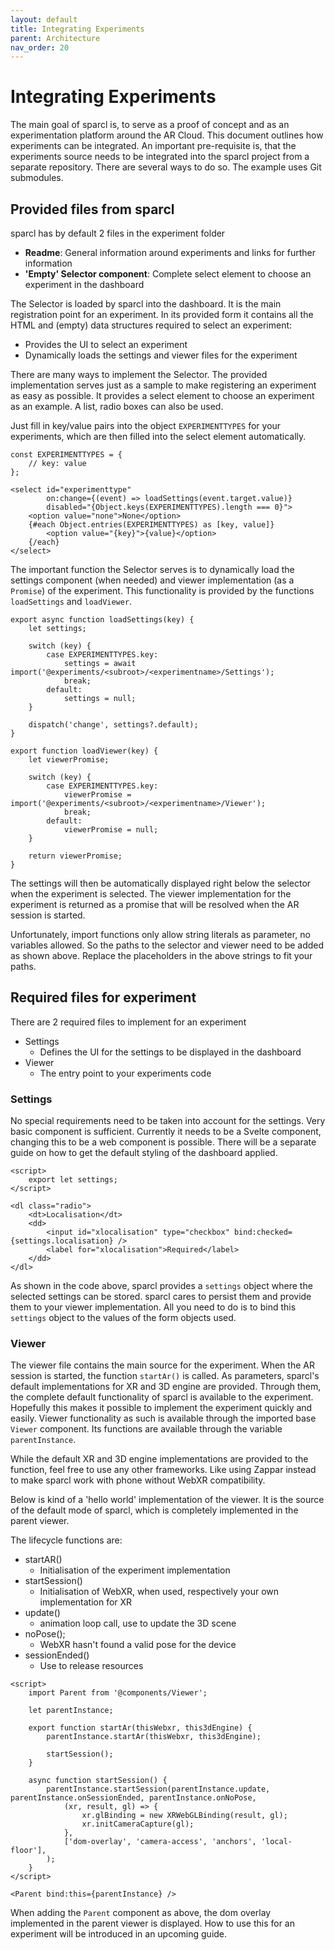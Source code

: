 ```yaml
---
layout: default
title: Integrating Experiments
parent: Architecture
nav_order: 20
---
```


# Integrating Experiments

The main goal of sparcl is, to serve as a proof of concept and as an experimentation platform around the AR Cloud. This document outlines how experiments can be integrated. An important pre-requisite is, that the experiments source needs to be integrated into the sparcl project from a separate repository. There are several ways to do so. The example uses Git submodules.


## Provided files from sparcl
sparcl has by default 2 files in the experiment folder

- **Readme**: General information around experiments and links for further information
- **'Empty' Selector component**: Complete select element to choose an experiment in the dashboard

The Selector is loaded by sparcl into the dashboard. It is the main registration point for an experiment. In its provided form it contains all the HTML and (empty) data structures required to select an experiment:
- Provides the UI to select an experiment
- Dynamically loads the settings and viewer files for the experiment

There are many ways to implement the Selector. The provided implementation serves just as a sample to make registering an experiment as easy as possible. It provides a select element to choose an experiment as an example. A list, radio boxes can also be used. 

Just fill in key/value pairs into the object `EXPERIMENTTYPES` for your experiments, which are then filled into the select element automatically.

```svelte
const EXPERIMENTTYPES = {
    // key: value
};

<select id="experimenttype"
        on:change={(event) => loadSettings(event.target.value)}
        disabled="{Object.keys(EXPERIMENTTYPES).length === 0}">
    <option value="none">None</option>
    {#each Object.entries(EXPERIMENTTYPES) as [key, value]}
        <option value="{key}">{value}</option>
    {/each}
</select>

```

The important function the Selector serves is to dynamically load the settings component (when needed) and viewer implementation (as a ```Promise```) of the experiment. This functionality is provided by the functions `loadSettings` and `loadViewer`. 

```svelte
export async function loadSettings(key) {
    let settings;

    switch (key) {
        case EXPERIMENTTYPES.key:
            settings = await import('@experiments/<subroot>/<experimentname>/Settings');
            break;
        default:
            settings = null;
    }

    dispatch('change', settings?.default);
}

export function loadViewer(key) {
    let viewerPromise;

    switch (key) {
        case EXPERIMENTTYPES.key:
            viewerPromise = import('@experiments/<subroot>/<experimentname>/Viewer');
            break;
        default:
            viewerPromise = null;
    }

    return viewerPromise;
}
```

The settings will then be automatically displayed right below the selector when the experiment is selected. The viewer implementation for the experiment is returned as a promise that will be resolved when the AR session is started.

Unfortunately, import functions only allow string literals as parameter, no variables allowed. So the paths to the selector and viewer need to be added as shown above. Replace the placeholders in the above strings to fit your paths.


## Required files for experiment
There are 2 required files to implement for an experiment

- Settings
  - Defines the UI for the settings to be displayed in the dashboard
- Viewer
  - The entry point to your experiments code

### Settings
No special requirements need to be taken into account for the settings. Very basic component is sufficient. Currently it needs to be a Svelte component, changing this to be a web component is possible. There will be a separate guide on how to get the default styling of the dashboard applied.

```svelte
<script>
    export let settings;
</script>

<dl class="radio">
    <dt>Localisation</dt>
    <dd>
        <input id="xlocalisation" type="checkbox" bind:checked={settings.localisation} />
        <label for="xlocalisation">Required</label>
    </dd>
</dl>
```

As shown in the code above, sparcl provides a `settings` object where the selected settings can be stored. sparcl cares to persist them and provide them to your viewer implementation. All you need to do is to bind this `settings` object to the values of the form objects used.

### Viewer

The viewer file contains the main source for the experiment. When the AR session is started, the function `startAr()` is called. As parameters, sparcl's default implementations for XR and 3D engine are provided. Through them, the complete default functionality of sparcl is available to the experiment. Hopefully this makes it possible to implement the experiment quickly and easily. Viewer functionality as such is available through the imported base `Viewer` component. Its functions are available through the variable `parentInstance`.

While the default XR and 3D engine implementations are provided to the function, feel free to use any other frameworks. Like using Zappar instead to make sparcl work with phone without WebXR compatibility.

Below is kind of a 'hello world' implementation of the viewer. It is the source of the default mode of sparcl, which is completely implemented in the parent viewer. 

The lifecycle functions are:
- startAR()
  - Initialisation of the experiment implementation
- startSession()
  - Initialisation of WebXR, when used, respectively your own implementation for XR
- update()
  - animation loop call, use to update the 3D scene
- noPose();
  - WebXR hasn't found a valid pose for the device
- sessionEnded()
  - Use to release resources

```svelte
<script>
    import Parent from '@components/Viewer';

    let parentInstance;

    export function startAr(thisWebxr, this3dEngine) {
        parentInstance.startAr(thisWebxr, this3dEngine);

        startSession();
    }

    async function startSession() {
        parentInstance.startSession(parentInstance.update, parentInstance.onSessionEnded, parentInstance.onNoPose,
            (xr, result, gl) => {
                xr.glBinding = new XRWebGLBinding(result, gl);
                xr.initCameraCapture(gl);
            },
            ['dom-overlay', 'camera-access', 'anchors', 'local-floor'],
        );
    }
</script>

<Parent bind:this={parentInstance} />
```

When adding the `Parent` component as above, the dom overlay implemented in the parent viewer is displayed. How to use this for an experiment will be introduced in an upcoming guide.

